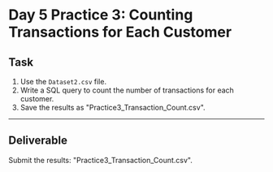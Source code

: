# Day 5 Practice 3: Counting Transactions for Each Customer

## Task
1. Use the `Dataset2.csv` file.
2. Write a SQL query to count the number of transactions for each customer.
3. Save the results as "Practice3_Transaction_Count.csv".

---

## Deliverable
Submit the results: "Practice3_Transaction_Count.csv".
